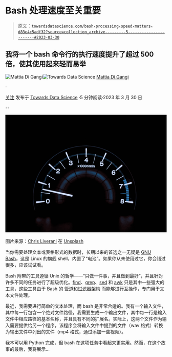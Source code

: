 # Bash 处理速度至关重要

> 原文：[`towardsdatascience.com/bash-processing-speed-matters-d83e4c5adf32?source=collection_archive---------5-----------------------#2023-03-30`](https://towardsdatascience.com/bash-processing-speed-matters-d83e4c5adf32?source=collection_archive---------5-----------------------#2023-03-30)

## 我将一个 bash 命令行的执行速度提升了超过 500 倍，使其使用起来轻而易举

[](https://medium.com/@mattiadigangi?source=post_page-----d83e4c5adf32--------------------------------)![Mattia Di Gangi](https://medium.com/@mattiadigangi?source=post_page-----d83e4c5adf32--------------------------------)[](https://towardsdatascience.com/?source=post_page-----d83e4c5adf32--------------------------------)![Towards Data Science](https://towardsdatascience.com/?source=post_page-----d83e4c5adf32--------------------------------) [Mattia Di Gangi](https://medium.com/@mattiadigangi?source=post_page-----d83e4c5adf32--------------------------------)

·

[关注](https://medium.com/m/signin?actionUrl=https%3A%2F%2Fmedium.com%2F_%2Fsubscribe%2Fuser%2F8a5b9f193a3c&operation=register&redirect=https%3A%2F%2Ftowardsdatascience.com%2Fbash-processing-speed-matters-d83e4c5adf32&user=Mattia+Di+Gangi&userId=8a5b9f193a3c&source=post_page-8a5b9f193a3c----d83e4c5adf32---------------------post_header-----------) 发布于 [Towards Data Science](https://towardsdatascience.com/?source=post_page-----d83e4c5adf32--------------------------------) ·5 分钟阅读·2023 年 3 月 30 日

--

[](https://medium.com/m/signin?actionUrl=https%3A%2F%2Fmedium.com%2F_%2Fbookmark%2Fp%2Fd83e4c5adf32&operation=register&redirect=https%3A%2F%2Ftowardsdatascience.com%2Fbash-processing-speed-matters-d83e4c5adf32&source=-----d83e4c5adf32---------------------bookmark_footer-----------)![](img/3c5892a7dbb49c0b78ff636aafe30db5.png)

图片来源：[Chris Liverani](https://unsplash.com/@chrisliverani?utm_source=medium&utm_medium=referral) 在 [Unsplash](https://unsplash.com/?utm_source=medium&utm_medium=referral)

当你需要处理文本或表格形式的数据时，长期以来的首选之一无疑是 [GNU Bash](https://www.gnu.org/software/bash/)，这是 Linux 的旗舰 shell，内置了“电池”。如果你从未使用过它，你会错过很多，应该试试看。

Bash 附带的工具遵循 Unix 的哲学——“只做一件事，并且做到最好”，并且针对许多不同的任务进行了超级优化。[find](https://linux.die.net/man/1/find)、[grep](https://linux.die.net/man/1/grep)、[sed](https://www.gnu.org/software/sed/manual/sed.html) 和 [awk](https://www.gnu.org/software/gawk/manual/gawk.html) 只是其中一些强大的工具，这些工具由于 Bash 的 [管道和过滤器架构](https://dev.to/desi109/architectural-styles-by-examples-387b) 而能够进行互操作，专门用于文本文件处理。

最近，我需要进行简单的文本处理，而 bash 是非常合适的。我有一个输入文件，其中每一行包含一个绝对文件路径，我需要生成一个输出文件，其中每一行是输入文件中相应路径的基本名称，并且具有不同的扩展名。实际上，这两个文件作为输入需要提供给另一个程序，该程序会将输入文件中提到的文件（wav 格式）转换为输出文件中列出的文件（mp4 格式，通过添加一些视频）。

我本可以用 Python 完成，但 bash 在这项任务中看起来更实用。然而，在这个故事的最后，我将展示…
